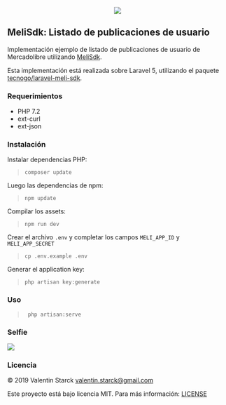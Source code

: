 <p align="center">
<img src="https://avatars1.githubusercontent.com/u/49149236"/>
</p>

## MeliSdk: Listado de publicaciones de usuario

Implementación ejemplo de listado de publicaciones de usuario de Mercadolibre utilizando [MeliSdk](https://github.com/tecnogo/meli-sdk).

Esta implementación está realizada sobre Laravel 5, utilizando el paquete [tecnogo/laravel-meli-sdk](https://github.com/tecnogo/laravel-meli-sdk).

### Requerimientos

 * PHP 7.2
 * ext-curl
 * ext-json

### Instalación

Instalar dependencias PHP:

> `composer update`

Luego las dependencias de npm:

> `npm update`

Compilar los assets:

> `npm run dev`

Crear el archivo `.env` y completar los campos `MELI_APP_ID` y `MELI_APP_SECRET`

> `cp .env.example .env`

Generar el application key:

> `php artisan key:generate`

### Uso

> ` php artisan:serve`

### Selfie

<img src="http://i.imgur.com/kFCulwI.png"/>

### Licencia

© 2019 Valentin Starck <valentin.starck@gmail.com>

Este proyecto está bajo licencia MIT. Para más información: [LICENSE](https://raw.githubusercontent.com/tecnogo/meli-examples-my-items/master/LICENSE)

